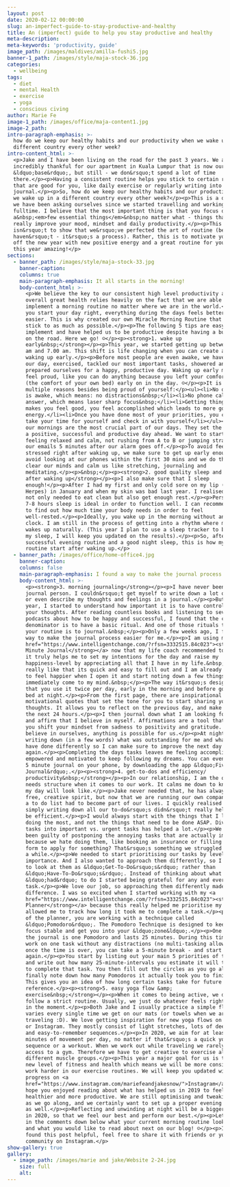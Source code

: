 ```yaml
---
layout: post
date: 2020-02-12 00:00:00
slug: an-imperfect-guide-to-stay-productive-and-healthy
title: An (imperfect) guide to help you stay productive and healthy
meta-description:
meta-keywords: 'productivity, guide'
image_path: /images/maldives/amilla-fushi5.jpg
banner-1_path: /images/style/maja-stock-36.jpg
categories:
  - wellbeing
tags:
  - diet
  - mental Health
  - exercise
  - yoga
  - conscious civing
author: Marie Fe
image-1_path: /images/office/maja-content1.jpg
image-2_path:
intro-paragraph-emphasis: >-
  how do we keep our healthy habits and our productivity when we wake up in a
  different country every other week?
intro-content_html: >-
  <p>Jake and I have been living on the road for the past 3 years. We are
  incredibly thankful for our apartment in Kuala Lumpur that is now our
  &ldquo;base&rdquo;, but still - we don&rsquo;t spend a lot of time
  there.</p><p>Having a consistent routine helps you stick to certain rituals
  that are good for you, like daily exercise or regularly writing into a
  journal.</p><p>So, how do we keep our healthy habits and our productivity when
  we wake up in a different country every other week?</p><p>This is a question
  we have been asking ourselves since we started travelling and working online
  fulltime. I believe that the most important thing is that you focus on
  a&nbsp;<em>few essential things</em>&nbsp;no matter what - things that can
  really improve your mood, mindset and daily productivity.</p><p>This post
  isn&rsquo;t to show that we&rsquo;ve perfected the art of routine (because we
  haven&rsquo;t - it&rsquo;s a process). Rather, this is to motivate you to kick
  off the new year with new positive energy and a great routine for you to make
  this year amazing!</p>
sections:
  - banner_path: /images/style/maja-stock-33.jpg
    banner-caption:
    columns: true
    main-paragraph-emphasis: It all starts in the morning!
    body-content_html: >-
      <p>We believe the key to our consistent high level productivity and our
      overall great health relies heavily on the fact that we are able to
      implement a morning routine no matter where we are in the world.</p><p>If
      you start your day right, everything during the days feels better and
      easier. This is why created our own Miracle Morning Routine that we try to
      stick to as much as possible.</p><p>The following 5 tips are easy to
      implement and have helped us to be productive despite having a busy life
      on the road. Here we go! ☺</p><p><strong>1. wake up
      early&nbsp;</strong></p><p>This year, we started getting up between 5.00
      am and 7.00 am. This shift is life changing when you can create a habit of
      waking up early.</p><p>Before most people are even awake, we have planned
      our day, exercised, tackled our most important tasks, showered and
      prepared ourselves for a happy, productive day. Waking up early makes you
      feel proud, like you can do anything because you left your comfort zone
      (the comfort of your own bed) early on in the day. ☺</p><p>It is great for
      multiple reasons besides being proud of yourself:</p><ul><li>No one else
      is awake, which means: no distractions&nbsp;</li><li>No phone calls to
      answer, which means laser sharp focus&nbsp;</li><li>Getting things done
      makes you feel good, you feel accomplished which leads to more good
      energy.</li><li>Once you have done most of your priorities, you can then
      take your time for yourself and check in with yourself</li></ul><p>To us,
      our mornings are the most crucial part of our days. They set the tone for
      a positive, successful and productive day ahead. We want to start our days
      feeling relaxed and calm, not rushing from A to B or jumping straight into
      our emails 5 minutes after our alarm goes off.</p><p>To avoid feeling
      stressed right after waking up, we make sure to get up early enough, we
      avoid looking at our phones within the first 30 mins and we do things that
      clear our minds and calm us like stretching, journaling and
      meditating.</p><p>&nbsp;</p><p><strong>2. good quality sleep and water
      after waking up</strong></p><p>I also make sure that I sleep
      enough!</p><p>After I had my first and only cold sore on my lip (deutsch:
      Herpes) in January and when my skin was bad last year. I realised that I
      not only needed to eat clean but also get enough rest.</p><p>Personally,
      7-8 hours sleep is ideal in order to function well. I can recommend to you
      to find out how much time your body needs in order to feel
      well-rested.</p><p>Ideally, you wake up in the morning without an alarm
      clock. I am still in the process of getting into a rhythm where my body
      wakes up naturally. (This year I plan to use a sleep tracker to better map
      my sleep, I will keep you updated on the results).</p><p>So, after a
      successful evening routine and a good night sleep, this is how my morning
      routine start after waking up.</p>
  - banner_path: /images/office/home-office4.jpg
    banner-caption:
    columns: false
    main-paragraph-emphasis: I found a way to make the journal process easier for me
    body-content_html: >-
      <p><strong>3. morning journaling</strong></p><p>I have never been a big
      journal person. I couldn&rsquo;t get myself to write down a lot of things
      or even describe my thoughts and feelings in a journal.</p><p>But last
      year, I started to understand how important it is to have control over
      your thoughts. After reading countless books and listening to several
      podcasts about how to be happy and successful, I found that the common
      denominator is to have a basic ritual. And one of those rituals to add to
      your routine is to journal.&nbsp;</p><p>Only a few weeks ago, I found a
      way to make the journal process easier for me.</p><p>I am using my <a
      href="https://www.intelligentchange.com/?rfsn=3332515.84c023"><strong>Five
      Minute Journal</strong></a> now that my life coach recommended to me, and
      it truly helps me to set my intentions for the day and raise my
      happiness-level by appreciating all that I have in my life.&nbsp;</p><p>I
      really like that its quick and easy to fill out and I am already starting
      to feel happier when I open it and start noting down a few things that
      immediately come to my mind.&nbsp;</p><p>The way it&rsquo;s designed is
      that you use it twice per day, early in the morning and before going to
      bed at night.</p><p>From the first page, there are inspirational &amp;
      motivational quotes that set the tone for you to start sharing your
      thoughts. It allows you to reflect on the previous day, and make goals for
      the next 24 hours.</p><p>I then journal down what I am looking forward to
      and affirm that I believe in myself. Affirmations are a tool that can help
      you shift your mindset from sadness to positivity and gratitude. When we
      believe in ourselves, anything is possible for us.</p><p>At night, I like
      writing down (in a few words) what was outstanding for me and what I could
      have done differently so I can make sure to improve the next day and try
      again.</p><p>Completing the days tasks leaves me feeling accomplished,
      empowered and motivated to keep following my dreams. You can even use the
      5 minute journal on your phone, by downloading the app &ldquo;Five minute
      Journal&rdquo;.</p><p><strong>4. get-to-dos and efficiency/
      productivity&nbsp;</strong></p><p>In our relationship, I am the one who
      needs structure when it comes to our work. It calms me down to know what
      my day will look like.</p><p>Jake never needed that, he has always been a
      free, creative spirit, but now that we are running our own company, having
      a to do list had to become part of our lives. I quickly realised that
      simply writing down all our to-do&rsquo;s didn&rsquo;t really help us to
      be efficient.</p><p>I would always start with the things that I liked
      doing the most, and not the things that need to be done ASAP. Dividing our
      tasks into important vs. urgent tasks has helped a lot.</p><p>We have all
      been guilty of postponing the annoying tasks that are actually important,
      because we hate doing them, like booking an insurance or filling out a big
      form to apply for something? That&rsquo;s something we struggled with for
      a while.</p><p>We needed to start prioritising our tasks by level of
      importance. And I also wanted to approach them differently, so I started
      to look at them as &ldquo;Get-To-Do&rsquo;s&rdquo; rather than
      &ldquo;Have-To-Do&rsquo;s&rdquo;. Instead of thinking about what I
      &ldquo;had&rdquo; to do I started being grateful for any and every
      task.</p><p>We love our job, so approaching them differently made a huge
      difference. I was so excited when I started working with my <a
      href="https://www.intelligentchange.com/?rfsn=3332515.84c023"><strong>Productivity
      Planner</strong></a> because this really helped me prioritise my tasks and
      allowed me to track how long it took me to complete a task.</p><p>Inside
      of the planner, you are working with a technique called
      &ldquo;Pomodoro&rdquo;. The Pomodoro Technique is designed to keep your
      focus stable and get you into your &ldquo;zone&ldquo;.</p><p>One circle on
      the journal is one Pomodoro and lasts 25 minutes. During this time, you
      work on one task without any distractions (no multi-tasking allowed!) and
      once the time is over, you can take a 5-minute break - and start all over
      again.</p><p>You start by listing out your main 5 priorities of the day
      and write out how many 25-minute-intervals you estimate it will take you
      to complete that task. You then fill out the circles as you go along, and
      finally note down how many Pomodoros it actually took you to finish it.
      This gives you an idea of how long certain tasks take for future
      reference.</p><p><strong>5. easy yoga flow &amp;
      exercise&nbsp;</strong></p><p>When it comes to being active, we don't
      follow a strict routine. Usually, we just do whatever feels right for us
      in the moment.</p><p>Both Jake and I usually practice a simple flow that
      varies every single time we get on our mats (or towels when we are
      traveling :D). We love getting inspiration for new yoga flows on YouTube
      or Instagram. They mostly consist of light stretches, lots of deep breaths
      and easy-to-remember sequences.</p><p>In 2020, we aim for at least 20
      minutes of movement per day, no matter if that&rsquo;s a quick yoga
      sequence or a workout. When we work out while traveling we rarely have
      access to a gym. Therefore we have to get creative to exercise all the
      different muscle groups.</p><p>This year a major goal for us is to reach a
      new level of fitness and health which means we will be more consistent and
      work harder in our exercise routines. We will keep you updated with our
      progress on <a
      href="https://www.instagram.com/mariefeandjakesnow/">Instagram</a>.</p><p>We
      hope you enjoyed reading about what has helped us in 2019 to feel happier,
      healthier and more productive. We are still optimising and tweaking things
      as we go along, and we certainly want to set up a proper evening routine
      as well.</p><p>Reflecting and unwinding at night will be a bigger priority
      in 2020, so that we feel our best and perform our best.</p><p>Let us know
      in the comments down below what your current morning routine looks like,
      and what you would like to read about next on our blog! ☺</p><p>If you
      found this post helpful, feel free to share it with friends or your
      community on Instagram.</p>
show-gallery: true
gallery:
  - image_path: /images/marie and jake/Website 2-24.jpg
    size: full
    alt:
---
```

